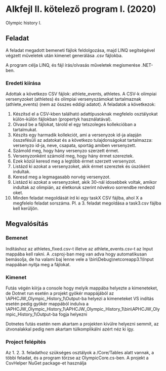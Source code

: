 # Alkfejl II. kötelező program I. (2020)
 Olympic history I.

## Feladat

A feladat megadott bemeneti fájlok feldolgozása, majd LINQ segítségével végzett műveletek után kimenet generálása .csv fájlokba.

A program célja LINQ, és fájl írás/olvasás műveletek megismerése .NET-ben.

### Eredeti kiírása

Adottak a következo CSV fájlok: athlete_events, athletes. A CSV-k
olimpiai versenyzoket (athletes) és olimpiai versenyszámokat tartalmaznak
(athlete_events) (nem az összes eddigi adatot). A feladatok a következok:
1. Készítsd el a CSV-kben található adattípusoknak megfelelo osztályokat
külön-külön fájlokban (propertyk használatával).
2. Olvasd be a fájlokat, tárold el egy tetszoleges kollekcióban a tartalmukat.
3. Készíts egy harmadik kollekciót, ami a versenyzok id-ja alapján összefésüli
az adatokat és a következo tulajdonságokat tartalmazza: versenyzo id-ja,
neve, csapata, sportág amiben versenyzett.
4. Számold meg, hogy hány versenyzo szerzett érmet.
5. Versenyzonként számold meg, hogy hány érmet szereztek.
6. Ezek közül keresd meg a legtöbb érmet szerzett versenyzot.
7. Listázd ki azokat a versenyzoket, akik érmet szereztek és úszóként indultak.
8. Keresd meg a legmagasabb norvég versenyzot.
9. Listázd ki azokat a versenyzoket, akik 30-nál idosebbek voltak, amikor
indultak az olimpián, az életkoruk szerint növekvo sorrendbe rendezd oket.
10. Minden feladat megoldását írd ki egy taskX CSV fájlba, ahol X a megfelelo
feladat sorszáma. Pl. a 3. feladat megoldása a task3.csv fájlba kell
kerüljön.

## Megvalósítás

### Bemenet
 Indításhoz az athletes_fixed.csv-t illetve az athlete_events.csv-t az Input mappába kell rakni. 
 A .csproj-ban meg van adva hogy automatikusan bemásolja, de ha valami baj lenne vele a \bin\Debug\netcoreapp3.1\Input mappában nyitja meg a fájlokat.
 
### Kimenet
 Futás végén kiírja a console hogy melyik mappába helyezte a kimeneteket, de Dotnet run esetén a projekt gyökér mappájából az \APHCJW_Olympic_History_1\Output-ba helyezi a kimeneteket
 VS indítás esetén pedig gyökér mappából indulva a \APHCJW_Olympic_History_1\APHCJW_Olympic_History_1\bin\APHCJW_Olympic_History_1\Output-ba fogja helyezni
 
 Dotnetes futás esetén nem akartam a projekten kívülre helyezni semmit, az útvonalakkal pedig nem akartam túlkomplikálni azért néz ki így.
 
### Project felépítés
 Az 1. 2. 3. feladathoz szükséges osztályok a /Core/Tables alatt vannak, a többi feladat, és a program törzse az OlympicCore.cs-ben.
 A projekt a CsvHelper NuGet package-et használja 
